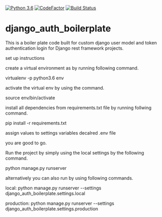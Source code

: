 [![Python 3.6](https://img.shields.io/badge/python-3.6-blue.svg)](https://www.python.org/downloads/release/python-360/)
[![CodeFactor](https://www.codefactor.io/repository/github/arbazrhduke/django_auth_boilerplate/badge)](https://www.codefactor.io/repository/github/arbazrhduke/django_auth_boilerplate)
[![Build Status](https://travis-ci.org/arbazrhduke/django_auth_boilerplate.svg?branch=master)](https://travis-ci.org/arbazrhduke/django_auth_boilerplate)
# django_auth_boilerplate
This is a boiler plate code built for custom django user model and token authentication login for Django rest framework projects.

set up instructions

create a virtual environment as by running following command.

virtualenv -p python3.6 env

activate the virtual env by using the command.

source env/bin/activate

install all dependencies from requirements.txt file by running follwing command.

pip install -r requirements.txt

assign values to settings variables decalred .env file

you are good to go. 

Run the project by simply using the local settings by the following command.

python manage.py runserver 

alternatively you can also run by using following commands.

local:
python manage.py runserver --settings django_auth_boilerplate.settings.local

production:
python manage.py runserver --settings django_auth_boilerplate.settings.production 


